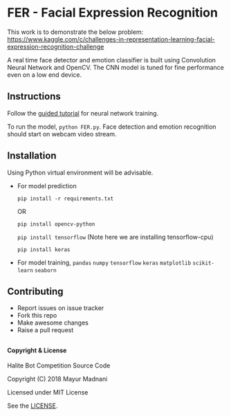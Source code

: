 # FER - Facial Expression Recognition

This work is to demonstrate the below problem: 
https://www.kaggle.com/c/challenges-in-representation-learning-facial-expression-recognition-challenge

A real time face detector and emotion classifier is built using Convolution Neural Network and OpenCV.
The CNN model is tuned for fine performance even on a low end device.

## Instructions
Follow the [guided tutorial](FER_CNN.ipynb) for neural network training.

To run the model, `python FER.py`. Face detection and emotion recognition should start on webcam video stream.

## Installation
Using Python virtual environment will be advisable.
* For model prediction

    `pip install -r requirements.txt`
    
    OR
    
    `pip install opencv-python`
    
    `pip install tensorflow` (Note here we are installing tensorflow-cpu)
    
    `pip install keras`
    
* For model training,
    `pandas` `numpy` `tensorflow` `keras` `matplotlib` `scikit-learn` `seaborn`

## Contributing
* Report issues on issue tracker
* Fork this repo
* Make awesome changes
* Raise a pull request

##
#### Copyright & License
Halite Bot Competition Source Code

Copyright (C) 2018  Mayur Madnani

Licensed under MIT License

See the [LICENSE](LICENSE).